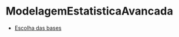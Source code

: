 # ModelagemEstatisticaAvancada

- [Escolha das bases](http://htmlpreview.github.io/?https://github.com/americofreitasjr/ModelagemEstatisticaAvancada/blob/main/ModelagemEstatisticaAvancada.html)
